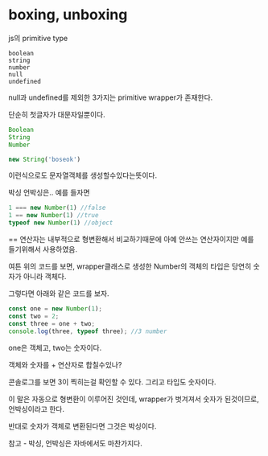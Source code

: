 # boxing, unboxing

js의 primitive type

```text
boolean
string
number
null
undefined
```

null과 undefined를 제외한 3가지는 primitive wrapper가 존재한다.

단순히 첫글자가 대문자일뿐이다.

```javascript
Boolean
String
Number
```

```javascript
new String('boseok')
```

이런식으로도 문자열객체를 생성할수있다는뜻이다.

박싱 언박싱은.. 예를 들자면

```javascript
1 === new Number(1) //false
1 == new Number(1) //true
typeof new Number(1) //object
```

== 연산자는 내부적으로 형변환해서 비교하기때문에 아예 안쓰는 연산자이지만 예를 들기위해서 사용하였음.

여튼 위의 코드를 보면, wrapper클래스로 생성한 Number의 객체의 타입은 당연히 숫자가 아니라 객체다.

그렇다면 아래와 같은 코드를 보자.

```javascript
const one = new Number(1);
const two = 2;
const three = one + two;
console.log(three, typeof three); //3 number
```

one은 객체고, two는 숫자이다.

객체와 숫자를 + 연산자로 합칠수있나?

콘솔로그를 보면 3이 찍히는걸 확인할 수 있다. 그리고 타입도 숫자이다.

이 말은 자동으로 형변환이 이루어진 것인데, wrapper가 벗겨져서 숫자가 된것이므로, 언박싱이라고 한다.

반대로 숫자가 객체로 변환된다면 그것은 박싱이다.

참고 - 박싱, 언박싱은 자바에서도 마찬가지다.

